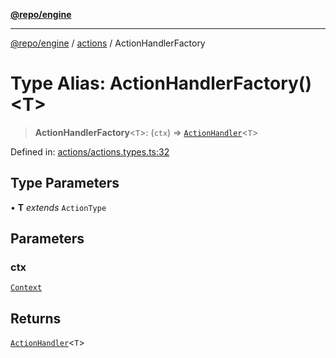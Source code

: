[**@repo/engine**](../../README.md)

***

[@repo/engine](../../modules.md) / [actions](../README.md) / ActionHandlerFactory

# Type Alias: ActionHandlerFactory()\<T\>

> **ActionHandlerFactory**\<`T`\>: (`ctx`) => [`ActionHandler`](ActionHandler.md)\<`T`\>

Defined in: [actions/actions.types.ts:32](https://github.com/alexqguo/drinking-board-game-v3/blob/8be889bb524f73726fb953525e85e1fb94e42ee9/packages/engine/src/actions/actions.types.ts#L32)

## Type Parameters

• **T** *extends* `ActionType`

## Parameters

### ctx

[`Context`](../../context/classes/Context.md)

## Returns

[`ActionHandler`](ActionHandler.md)\<`T`\>
